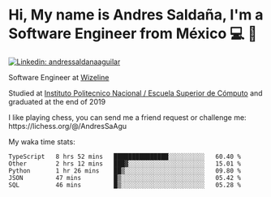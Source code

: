 # Hi, My name is Andres Saldaña, I'm a Software Engineer from México :computer: :boy:

[![Linkedin: andressaldanaaguilar](https://img.shields.io/badge/-andressaldanaaguilar-blue?style=flat-square&logo=Linkedin&logoColor=white&link=https://www.linkedin.com/in/thaianebraga/)](https://www.linkedin.com/in/andressaldanaaguilar)

<p>Software Engineer at <a href="https://www.wizeline.com/">Wizeline</a></p>
<p>Studied at <a href="https://en.wikipedia.org/wiki/ESCOM">Instituto Politecnico Nacional / Escuela Superior de Cómputo</a> and graduated at the end of 2019</p>
<p>I like playing chess, you can send me a friend request or challenge me: https://lichess.org/@/AndresSaAgu</p>

<p> My waka time stats: </p>

<!--START_SECTION:waka-->
```text
TypeScript   8 hrs 52 mins   ███████████████░░░░░░░░░░   60.40 % 
Other        2 hrs 12 mins   ███▓░░░░░░░░░░░░░░░░░░░░░   15.01 % 
Python       1 hr 26 mins    ██▒░░░░░░░░░░░░░░░░░░░░░░   09.80 % 
JSON         47 mins         █▒░░░░░░░░░░░░░░░░░░░░░░░   05.42 % 
SQL          46 mins         █▒░░░░░░░░░░░░░░░░░░░░░░░   05.28 % 
```
<!--END_SECTION:waka-->
